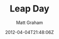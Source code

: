 ---
title: "Leap Day"
github: https://github.com/mattgraham/Leap-Day
demo: http://madebygraham.com/leapday/
author: Matt Graham

ssg:
  - Jekyll
cms:
  - No Cms
date: 2012-04-04T21:48:06Z
github_branch: master
description: "GitHub Pages Theme: Leap Day"
stale: true
---